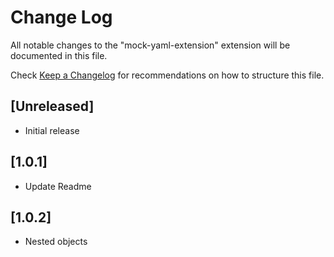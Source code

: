 # Change Log

All notable changes to the "mock-yaml-extension" extension will be documented in this file.

Check [Keep a Changelog](http://keepachangelog.com/) for recommendations on how to structure this file.

## [Unreleased]

- Initial release

## [1.0.1]

- Update Readme

## [1.0.2]

- Nested objects